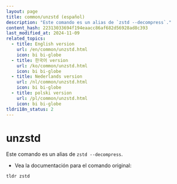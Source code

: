 ```yaml
---
layout: page
title: common/unzstd (español)
description: "Este comando es un alias de `zstd --decompress`."
content_hash: 22313033694f194eaacc86af682d56928ad8c393
last_modified_at: 2024-11-09
related_topics:
  - title: English version
    url: /en/common/unzstd.html
    icon: bi bi-globe
  - title: 한국어 version
    url: /ko/common/unzstd.html
    icon: bi bi-globe
  - title: Nederlands version
    url: /nl/common/unzstd.html
    icon: bi bi-globe
  - title: polski version
    url: /pl/common/unzstd.html
    icon: bi bi-globe
tldri18n_status: 2
---
```

# unzstd

Este comando es un alias de `zstd --decompress`.

- Vea la documentación para el comando original:

`tldr zstd`
